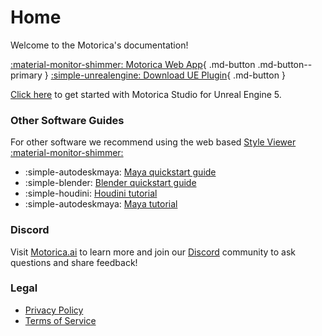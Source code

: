 # Home

<!-- Announcement block

<div markdown>
<hr style="border-width: 0.5em; border-color: #333333;">
<span style="font-size: 2em;">🎉 <b><em>Motorica Studio for UE5.4 is now here!</em></b> 🎉</span>

- [What's new](./changelog.md)
- [Download](./downloads.md)
- [Install](./get-started/installing.md)
- Join our [Discord](https://discord.com/invite/KWRqNzcjYA)

<hr style="border-width: 0.5em; border-color: #333333;">
</div>

-->

Welcome to the Motorica's documentation!

 [:material-monitor-shimmer: Motorica Web App](https://mogen.motorica.ai/){ .md-button .md-button--primary } [:simple-unrealengine: Download UE Plugin](downloads.md#motorica-studio-ue-plugin){ .md-button }

[Click here](get-started/index.md) to get started with Motorica Studio for Unreal Engine 5.

### Other Software Guides

For other software we recommend using the web based [Style Viewer :material-monitor-shimmer:](https://app.motorica.ai/)

<div class="grid cards" markdown>

- :simple-autodeskmaya: [Maya quickstart guide](https://static1.squarespace.com/static/63650e2ece9c2f59c302558c/t/66c39d5d1e3b897568917b78/1724095841870/Quickstart_guide_maya.pdf)
- :simple-blender: [Blender quickstart guide](https://static1.squarespace.com/static/63650e2ece9c2f59c302558c/t/66c39ced2c322e0d351c79aa/1724095727802/Quickstart_guide_blender.pdf)
- :simple-houdini: [Houdini tutorial](https://youtu.be/m5ZcMsATAfg)
- :simple-autodeskmaya: [Maya tutorial](https://vimeo.com/831841460)

</div>

### Discord

Visit [Motorica.ai](https://www.motorica.ai/) to learn more and join our [Discord](https://discord.com/invite/KWRqNzcjYA) community to ask questions and share feedback!

### Legal

- [Privacy Policy](legal/privacy-policy.md)
- [Terms of Service](legal/tos.md)
